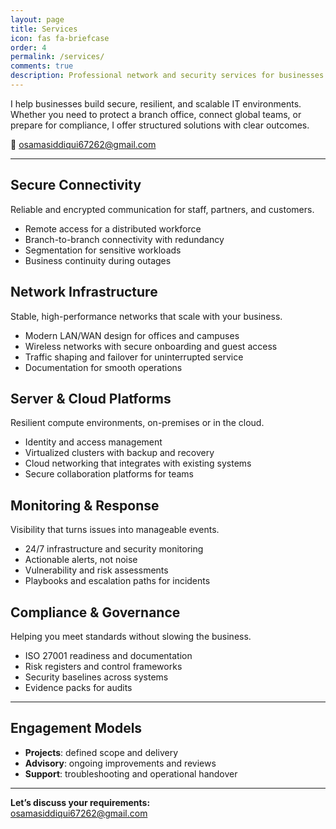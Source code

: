 ```yaml
---
layout: page
title: Services
icon: fas fa-briefcase
order: 4
permalink: /services/
comments: true
description: Professional network and security services for businesses — from secure connectivity to compliance. Remote, with on-site in UAE.
---
```


<!-- SEO: JSON-LD -->
<script type="application/ld+json">
{
  "@context":"https://schema.org",
  "@type":"ProfessionalService",
  "name":"Osama Siddiqui — Network & Security Engineer",
  "url":"https://sudoosama.com/services/",
  "email":"osamasiddiqui67262@gmail.com",
  "telephone":"+971506484162",
  "areaServed":[{"@type":"Place","name":"Remote"},{"@type":"Place","name":"Dubai, UAE"}],
  "hasOfferCatalog":{
    "@type":"OfferCatalog",
    "name":"Service Portfolio",
    "itemListElement":[
      {"@type":"Offer","name":"Secure Connectivity"},
      {"@type":"Offer","name":"Network Infrastructure"},
      {"@type":"Offer","name":"Server & Cloud Platforms"},
      {"@type":"Offer","name":"Monitoring & Response"},
      {"@type":"Offer","name":"Compliance & Governance"}
    ]
  }
}
</script>

I help businesses build secure, resilient, and scalable IT environments. Whether you need to protect a branch office, connect global teams, or prepare for compliance, I offer structured solutions with clear outcomes.

📩 [osamasiddiqui67262@gmail.com](mailto:osamasiddiqui67262@gmail.com)

---

## Secure Connectivity
Reliable and encrypted communication for staff, partners, and customers.  
- Remote access for a distributed workforce  
- Branch-to-branch connectivity with redundancy  
- Segmentation for sensitive workloads  
- Business continuity during outages

## Network Infrastructure
Stable, high-performance networks that scale with your business.  
- Modern LAN/WAN design for offices and campuses  
- Wireless networks with secure onboarding and guest access  
- Traffic shaping and failover for uninterrupted service  
- Documentation for smooth operations

## Server & Cloud Platforms
Resilient compute environments, on-premises or in the cloud.  
- Identity and access management  
- Virtualized clusters with backup and recovery  
- Cloud networking that integrates with existing systems  
- Secure collaboration platforms for teams

## Monitoring & Response
Visibility that turns issues into manageable events.  
- 24/7 infrastructure and security monitoring  
- Actionable alerts, not noise  
- Vulnerability and risk assessments  
- Playbooks and escalation paths for incidents

## Compliance & Governance
Helping you meet standards without slowing the business.  
- ISO 27001 readiness and documentation  
- Risk registers and control frameworks  
- Security baselines across systems  
- Evidence packs for audits

---

## Engagement Models
- **Projects**: defined scope and delivery  
- **Advisory**: ongoing improvements and reviews  
- **Support**: troubleshooting and operational handover  

---

**Let’s discuss your requirements:**  
[osamasiddiqui67262@gmail.com](mailto:osamasiddiqui67262@gmail.com)